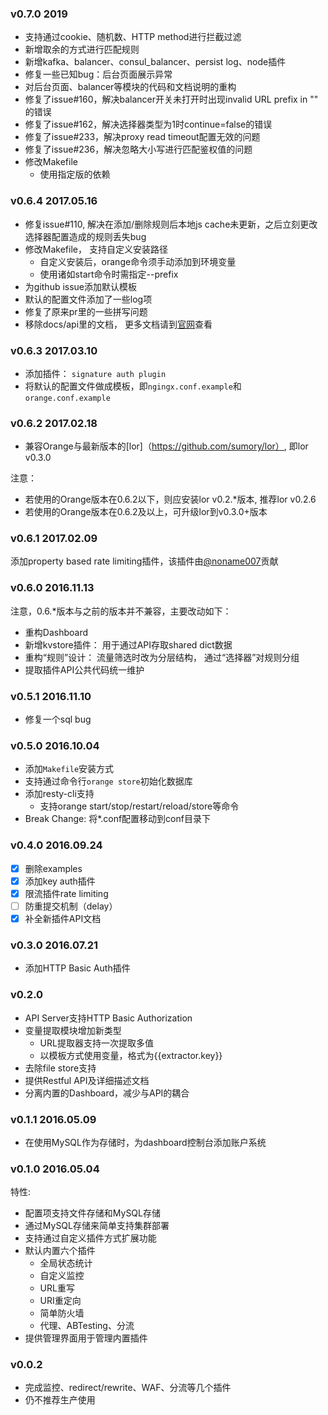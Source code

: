 ### v0.7.0 2019

- 支持通过cookie、随机数、HTTP method进行拦截过滤
- 新增取余的方式进行匹配规则
- 新增kafka、balancer、consul_balancer、persist log、node插件
- 修复一些已知bug：后台页面展示异常
- 对后台页面、balancer等模块的代码和文档说明的重构
- 修复了issue#160，解决balancer开关未打开时出现invalid URL prefix in "" 的错误
- 修复了issue#162，解决选择器类型为1时continue=false的错误
- 修复了issue#233，解决proxy read timeout配置无效的问题
- 修复了issue#236，解决忽略大小写进行匹配鉴权值的问题
- 修改Makefile
    - 使用指定版的依赖


### v0.6.4 2017.05.16

- 修复issue#110, 解决在添加/删除规则后本地js cache未更新，之后立刻更改选择器配置造成的规则丢失bug
- 修改Makefile， 支持自定义安装路径
    - 自定义安装后，orange命令须手动添加到环境变量
    - 使用诸如start命令时需指定--prefix
- 为github issue添加默认模板
- 默认的配置文件添加了一些log项
- 修复了原来pr里的一些拼写问题
- 移除docs/api里的文档， 更多文档请到[官网](http://orange.sumory.com)查看

### v0.6.3 2017.03.10

- 添加插件： `signature auth plugin`
- 将默认的配置文件做成模板，即`ngingx.conf.example`和`orange.conf.example`

### v0.6.2 2017.02.18

- 兼容Orange与最新版本的[lor]（https://github.com/sumory/lor）, 即lor v0.3.0

注意：

- 若使用的Orange版本在0.6.2以下，则应安装lor v0.2.*版本, 推荐lor v0.2.6
- 若使用的Orange版本在0.6.2及以上，可升级lor到v0.3.0+版本

### v0.6.1 2017.02.09

添加property based rate limiting插件，该插件由[@noname007](https://github.com/noname007)贡献

### v0.6.0 2016.11.13

注意，0.6.*版本与之前的版本并不兼容，主要改动如下：

- 重构Dashboard
- 新增kvstore插件： 用于通过API存取shared dict数据
- 重构“规则”设计： 流量筛选时改为分层结构， 通过“选择器”对规则分组
- 提取插件API公共代码统一维护

### v0.5.1 2016.11.10

- 修复一个sql bug

### v0.5.0 2016.10.04

- 添加`Makefile`安装方式
- 支持通过命令行`orange store`初始化数据库
- 添加resty-cli支持
    - 支持orange start/stop/restart/reload/store等命令
- Break Change: 将*.conf配置移动到conf目录下


### v0.4.0 2016.09.24

- [x] 删除examples
- [x] 添加key auth插件
- [x] 限流插件rate limiting
- [ ] 防重提交机制（delay）
- [x] 补全新插件API文档

### v0.3.0 2016.07.21

- 添加HTTP Basic Auth插件

### v0.2.0

- API Server支持HTTP Basic Authorization
- 变量提取模块增加新类型
	- URL提取器支持一次提取多值
	- 以模板方式使用变量，格式为{{extractor.key}}
- 去除file store支持
- 提供Restful API及详细描述文档
- 分离内置的Dashboard，减少与API的耦合

### v0.1.1 2016.05.09

- 在使用MySQL作为存储时，为dashboard控制台添加账户系统


### v0.1.0 2016.05.04

特性:

- 配置项支持文件存储和MySQL存储
- 通过MySQL存储来简单支持集群部署
- 支持通过自定义插件方式扩展功能
- 默认内置六个插件
	- 全局状态统计
	- 自定义监控
	- URL重写
	- URI重定向
	- 简单防火墙
	- 代理、ABTesting、分流
- 提供管理界面用于管理内置插件

### v0.0.2

 - 完成监控、redirect/rewrite、WAF、分流等几个插件
 - 仍不推荐生产使用
